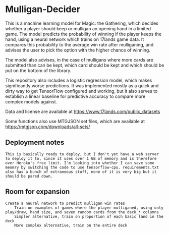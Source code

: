 # Mulligan-Decider

This is a machine learning model for Magic: the Gathering, which decides whether a player should keep or mulligan an opening hand in a limited game. The model predicts the probability of winning if the player keeps the hand, using a neural network which trains on 17lands game data. It compares this probability to the average win rate after mulliganing, and advises the user to pick the option with the higher chance of winning.

The model also advises, in the case of mulligans where more cards are submitted than can be kept, which card should be kept and which should be put on the bottom of the library.

This repository also includes a logistic regression model, which makes significantly worse predictions. It was implemented mostly as a quick and dirty way to get TensorFlow configured and working, but it also serves to establish a linear baseline for predictive accuracy to compare more complex models against.

Data and license are available at https://www.17lands.com/public_datasets

Some functions also use MTGJSON set files, which are available at https://mtgjson.com/downloads/all-sets/

## Deployment notes
    This is basically ready to deploy, but I don't yet have a web server to deploy it to, since it uses over 1 GB of memory and is therefore over Heroku's free limit. I'm looking into whether I can save some meomry by switching the code to use tensorflow-cpu. requirements.txt also has a bunch of extraneous stuff, none of it is very big but it should be pared down.

## Room for expansion
    Create a neural network to predict mulligan win rates
        Train on examples of games where the player mulliganed, using only play/draw, hand size, and seven random cards from the deck_* columns
        Simpler alternative, train on proportion of each basic land in the deck
        More complex alternative, train on the entire deck